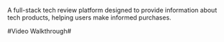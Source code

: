A full-stack tech review platform designed to provide information about tech products, helping users make informed
purchases. 

#Video Walkthrough#
